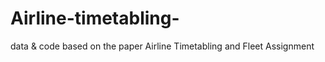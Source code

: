 # Airline-timetabling-
data &amp; code based on the paper  Airline Timetabling and Fleet Assignment 
